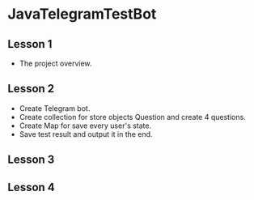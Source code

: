 ﻿# JavaTelegramTestBot

## Lesson 1

- The project overview.

## Lesson 2

- Create Telegram bot.
- Create collection for store objects Question and create 4 questions.
- Create Map for save every user's state.
- Save test result and output it in the end.

## Lesson 3

## Lesson 4
